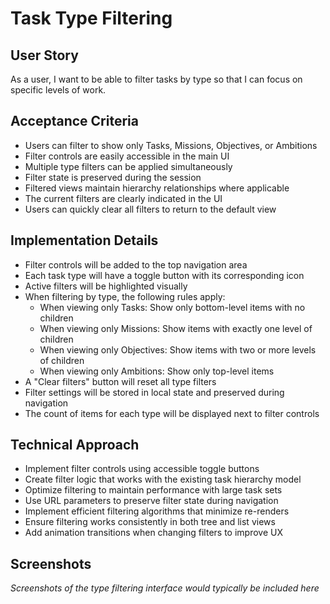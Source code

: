 # Task Type Filtering

## User Story
As a user, I want to be able to filter tasks by type so that I can focus on specific levels of work.

## Acceptance Criteria
- Users can filter to show only Tasks, Missions, Objectives, or Ambitions
- Filter controls are easily accessible in the main UI
- Multiple type filters can be applied simultaneously
- Filter state is preserved during the session
- Filtered views maintain hierarchy relationships where applicable
- The current filters are clearly indicated in the UI
- Users can quickly clear all filters to return to the default view

## Implementation Details
- Filter controls will be added to the top navigation area
- Each task type will have a toggle button with its corresponding icon
- Active filters will be highlighted visually
- When filtering by type, the following rules apply:
  - When viewing only Tasks: Show only bottom-level items with no children
  - When viewing only Missions: Show items with exactly one level of children
  - When viewing only Objectives: Show items with two or more levels of children
  - When viewing only Ambitions: Show only top-level items
- A "Clear filters" button will reset all type filters
- Filter settings will be stored in local state and preserved during navigation
- The count of items for each type will be displayed next to filter controls

## Technical Approach
- Implement filter controls using accessible toggle buttons
- Create filter logic that works with the existing task hierarchy model
- Optimize filtering to maintain performance with large task sets
- Use URL parameters to preserve filter state during navigation
- Implement efficient filtering algorithms that minimize re-renders
- Ensure filtering works consistently in both tree and list views
- Add animation transitions when changing filters to improve UX

## Screenshots
*Screenshots of the type filtering interface would typically be included here* 